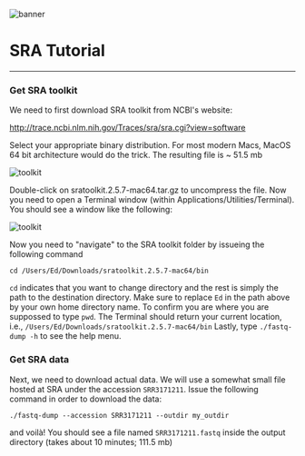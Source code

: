 ![banner](https://raw.githubusercontent.com/microgenomics/tutorials/master/img/microgenomics.png)

# SRA Tutorial
-------------------------


### Get SRA toolkit
We need to first download SRA toolkit from NCBI's website:

http://trace.ncbi.nlm.nih.gov/Traces/sra/sra.cgi?view=software

Select your appropriate binary distribution. For most modern Macs, MacOS 64 bit architecture would do the trick. The resulting file is ~ 51.5 mb

![toolkit](https://raw.githubusercontent.com/microgenomics/tutorials/master/img/sra01.png)

Double-click on sratoolkit.2.5.7-mac64.tar.gz to uncompress the file. Now you need to open a Terminal window (within Applications/Utilities/Terminal). You should see a window like the following:

![toolkit](https://raw.githubusercontent.com/microgenomics/tutorials/master/img/sra02.png)

Now you need to "navigate" to the SRA toolkit folder by issueing the following command

	cd /Users/Ed/Downloads/sratoolkit.2.5.7-mac64/bin

`cd`  indicates that you want to change directory and the rest is simply the path to the destination directory. Make sure to replace `Ed` in the path above by your own home directory name. To confirm you are where you are suppossed to type `pwd`. The Terminal should return your current location, i.e., `/Users/Ed/Downloads/sratoolkit.2.5.7-mac64/bin`
Lastly, type `./fastq-dump -h` to see the help menu.

### Get SRA data

Next, we need to download actual data. We will use a somewhat small file hosted at SRA under the accession `SRR3171211`. Issue the following command in order to download the data:

	./fastq-dump --accession SRR3171211 --outdir my_outdir

and voilà! You should see a file named `SRR3171211.fastq` inside the output directory (takes about 10 minutes; 111.5 mb)
